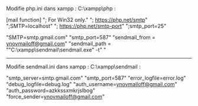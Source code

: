 Modifie php.ini dans xampp : C:\xampp\php : 

[mail function]
"; For Win32 only."
"; https://php.net/smtp"
";SMTP=localhost"
"; https://php.net/smtp-port"
";smtp_port=25"

"SMTP=smtp.gmail.com"
"smtp_port=587"
"sendmail_from = ynovmailoff@gmail.com"
"sendmail_path = "\"C:\xampp\sendmail\sendmail.exe\" -t" "

----------------------------------------------------------------------

Modifie sendmail.ini dans xampp : C:\xampp\sendmail : 

"smtp_server=smtp.gmail.com"
"smtp_port=587"
"error_logfile=error.log"
"debug_logfile=debug.log"
"auth_username=ynovmailoff@gmail.com"
"auth_password=azkkssxmkrjslbog"
"force_sender=ynovmailoff@gmail.com"

